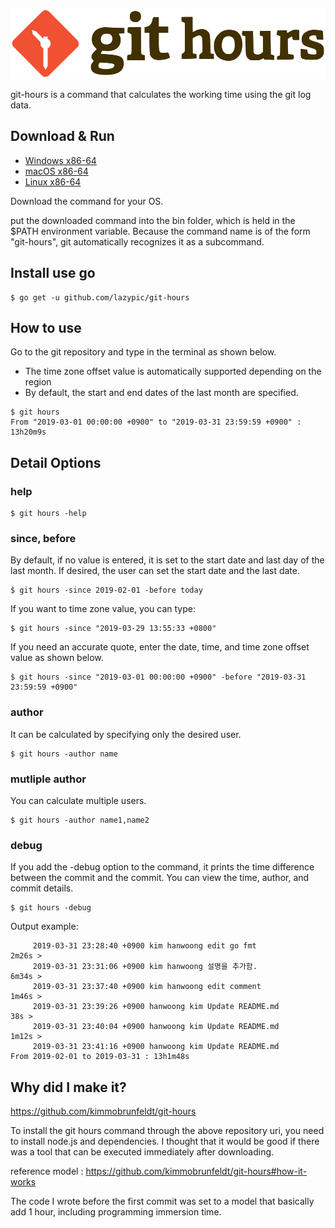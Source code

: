 ![logo](figures/git-hours.svg)

git-hours is a command that calculates the working time using the git log data.


## Download & Run
- [Windows x86-64](https://github.com/lazypic/git-hours/releases/download/v0.0.5/git-hours_windows_x86-64.tgz)
- [macOS x86-64](https://github.com/lazypic/git-hours/releases/download/v0.0.5/git-hours_darwin_x86-64.tgz)
- [Linux x86-64](https://github.com/lazypic/git-hours/releases/download/v0.0.5/git-hours_linux_x86-64.tgz)

Download the command for your OS.

put the downloaded command into the bin folder, which is held in the $PATH environment variable.
Because the command name is of the form "git-hours", git automatically recognizes it as a subcommand.

## Install use go
```
$ go get -u github.com/lazypic/git-hours
```

## How to use
Go to the git repository and type in the terminal as shown below.
- The time zone offset value is automatically supported depending on the region
- By default, the start and end dates of the last month are specified.

```
$ git hours
From "2019-03-01 00:00:00 +0900" to "2019-03-31 23:59:59 +0900" : 13h20m9s
```

## Detail Options

### help
```
$ git hours -help
```

### since, before
By default, if no value is entered, it is set to the start date and last day of the last month.
If desired, the user can set the start date and the last date.

```
$ git hours -since 2019-02-01 -before today
```

If you want to time zone value, you can type:
```
$ git hours -since "2019-03-29 13:55:33 +0800"
```


If you need an accurate quote, enter the date, time, and time zone offset value as shown below.
```
$ git hours -since "2019-03-01 00:00:00 +0900" -before "2019-03-31 23:59:59 +0900"
```

### author
It can be calculated by specifying only the desired user.
```
$ git hours -author name
```

### mutliple author
You can calculate multiple users.

```
$ git hours -author name1,name2
```

### debug
If you add the -debug option to the command, it prints the time difference between the commit and the commit.
You can view the time, author, and commit details.

```
$ git hours -debug
```

Output example:
```
	 2019-03-31 23:28:40 +0900 kim hanwoong edit go fmt
2m26s >
	 2019-03-31 23:31:06 +0900 kim hanwoong 설명을 추가함.
6m34s >
	 2019-03-31 23:37:40 +0900 kim hanwoong edit comment
1m46s >
	 2019-03-31 23:39:26 +0900 hanwoong kim Update README.md
38s >
	 2019-03-31 23:40:04 +0900 hanwoong kim Update README.md
1m12s >
	 2019-03-31 23:41:16 +0900 hanwoong kim Update README.md
From 2019-02-01 to 2019-03-31 : 13h1m48s
```


## Why did I make it?
https://github.com/kimmobrunfeldt/git-hours

To install the git hours command through the above repository uri, you need to install node.js and dependencies.
I thought that it would be good if there was a tool that can be executed immediately after downloading.

reference model : https://github.com/kimmobrunfeldt/git-hours#how-it-works

The code I wrote before the first commit was set to a model that basically add 1 hour, including programming immersion time.

